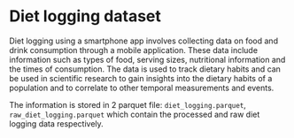 # Diet logging dataset  

Diet logging using a smartphone app involves collecting data on food and drink consumption through a mobile application. These data include information such as types of food, serving sizes, nutritional information and the times of consumption. The data is used to track dietary habits and can be used in scientific research to gain insights into the dietary habits of a population and to correlate to other temporal measurements and events.

The information is stored in 2 parquet file: `diet_logging.parquet`, `raw_diet_logging.parquet` which contain the processed and raw diet logging data respectively.